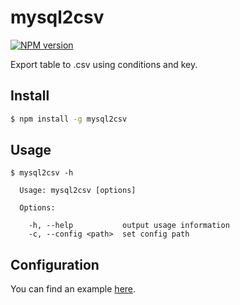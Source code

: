 # mysql2csv

[![NPM version](https://badge.fury.io/js/mysql2csv.png)](http://badge.fury.io/js/mysql2csv)

Export table to .csv using conditions and key.

## Install

```sh
$ npm install -g mysql2csv
```

## Usage

```
$ mysql2csv -h

  Usage: mysql2csv [options]

  Options:

    -h, --help           output usage information
    -c, --config <path>  set config path

```

## Configuration

You can find an example [here](https://github.com/crzidea/mysql2csv/blob/master/config.json).
